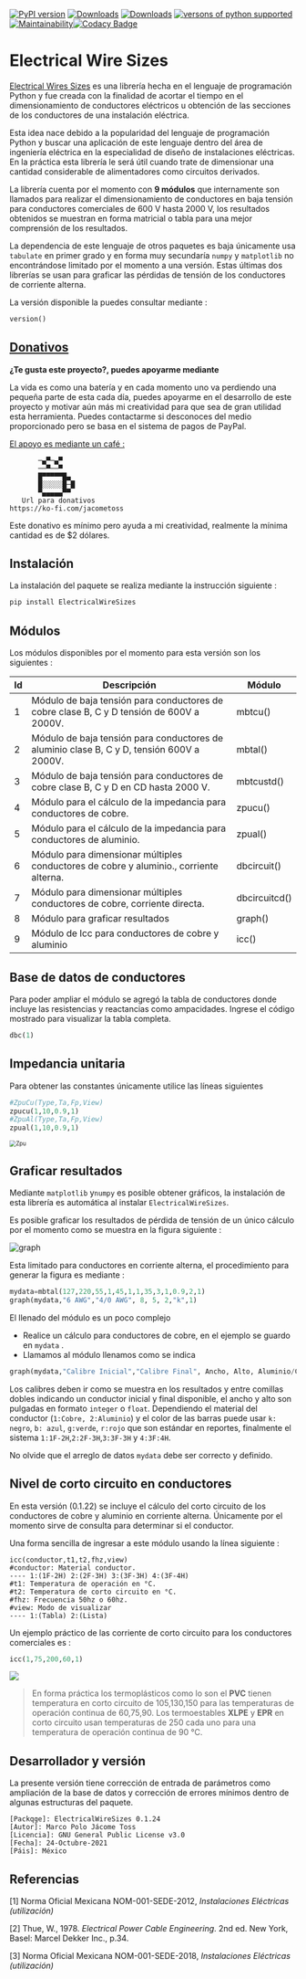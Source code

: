 [![PyPI version](https://badge.fury.io/py/ElectricalWireSizes.svg)](https://badge.fury.io/py/ElectricalWireSizes) [![Downloads](https://static.pepy.tech/personalized-badge/electricalwiresizes?period=total&units=none&left_color=grey&right_color=blue&left_text=Downloads)](https://pepy.tech/project/electricalwiresizes) [![Downloads](https://pepy.tech/badge/electricalwiresizes/month)](https://pepy.tech/project/electricalwiresizes) [![versons of python supported](https://img.shields.io/badge/python-3%20%7C%203.5%20%7C%203.6%20%7C%203.7%20%7C%203.8%20%7C%203.9-blue)](https://pypi.org/project/ElectricalWireSizes/) [![Maintainability](https://api.codeclimate.com/v1/badges/27c48038801ee954796d/maintainability)](https://codeclimate.com/github/jacometoss/PyEWS/maintainability)[![Codacy Badge](https://app.codacy.com/project/badge/Grade/8d8575adf7e149999e6bc84c657fc94e)](https://www.codacy.com/gh/jacometoss/PyEWS/dashboard?utm_source=github.com&amp;utm_medium=referral&amp;utm_content=jacometoss/PyEWS&amp;utm_campaign=Badge_Grade)

# Electrical Wire Sizes 

[Electrical Wires Sizes](https://pyews.readthedocs.io/) es una librería hecha en el lenguaje de programación Python y fue creada con la finalidad de acortar el tiempo en el dimensionamiento de conductores eléctricos u obtención de las secciones de los conductores de una instalación eléctrica.

Esta idea nace debido a la popularidad del lenguaje de programación Python y buscar una aplicación de este lenguaje dentro del área de ingeniería eléctrica en la especialidad de diseño de instalaciones eléctricas. En la práctica esta librería le será útil cuando trate de dimensionar una cantidad considerable de alimentadores como circuitos derivados.

La librería cuenta por el momento con **9 módulos** que internamente son llamados para realizar el dimensionamiento de conductores en baja tensión para conductores comerciales de 600 V hasta 2000 V, los resultados obtenidos se muestran en forma matricial o tabla para una mejor comprensión de los resultados.

La dependencia de este lenguaje de otros paquetes es baja únicamente usa `tabulate` en primer grado y en forma muy secundaría `numpy` y `matplotlib` no encontrándose limitado por el momento a una versión. Estas últimas dos librerías se usan para graficar las pérdidas de tensión de los conductores de corriente alterna.

La versión disponible la puedes consultar mediante  :

```python
version()
```

## [Donativos](https://ko-fi.com/jacometoss) 

**¿Te gusta este proyecto?, puedes apoyarme mediante**

La vida es como una batería y en cada momento uno va perdiendo una pequeña parte de esta cada día, puedes apoyarme en el desarrollo de este proyecto y motivar aún más mi creatividad para que sea de gran utilidad esta herramienta. Puedes contactarme si desconoces del medio proporcionado pero se basa en el sistema de pagos de PayPal.

[El apoyo es mediante un café :](https://ko-fi.com/jacometoss)

           ─▄▀─▄▀
           ──▀──▀
           █▀▀▀▀▀█▄
           █░░░░░█─█
           ▀▄▄▄▄▄▀▀
       Url para donativos      
    https://ko-fi.com/jacometoss                     

Este donativo es mínimo pero ayuda a mi creatividad, realmente la mínima cantidad es de $2 dólares.

## Instalación

La instalación del paquete se realiza mediante la instrucción siguiente :

```Python
pip install ElectricalWireSizes
```

## Módulos

Los módulos disponibles por el momento para esta versión son los siguientes :

| Id   | Descripción                                                  | Módulo        |
| ---- | ------------------------------------------------------------ | ------------- |
| 1    | Módulo de baja tensión para conductores de cobre clase B, C y D  tensión de 600V a 2000V. | mbtcu()       |
| 2    | Módulo de baja tensión para conductores de aluminio clase B, C y  D, tensión 600V a 2000V. | mbtal()       |
| 3    | Módulo de baja tensión para conductores de cobre clase B, C  y D en CD hasta 2000 V. | mbtcustd()    |
| 4    | Módulo para el cálculo de la impedancia para conductores de cobre. | zpucu()       |
| 5    | Módulo para el cálculo de la impedancia para conductores de aluminio. | zpual()       |
| 6    | Módulo para dimensionar múltiples conductores de cobre y aluminio., corriente alterna. | dbcircuit()   |
| 7    | Módulo para dimensionar múltiples conductores de cobre, corriente directa. | dbcircuitcd() |
| 8    | Módulo para graficar resultados                              | graph()       |
| 9    | Módulo de Icc para conductores de cobre y aluminio           | icc()         |

## Base de datos de conductores

Para poder ampliar el módulo se agregó la tabla de conductores donde incluye las resistencias y reactancias como ampacidades. Ingrese el código mostrado para visualizar la tabla completa.

```python
dbc(1)
```

## Impedancia unitaria 

Para obtener las constantes únicamente utilice las líneas siguientes 

```python
#ZpuCu(Type,Ta,Fp,View)
zpucu(1,10,0.9,1) 
#ZpuAl(Type,Ta,Fp,View)
zpual(1,10,0.9,1) 
```

<img src="https://i.ibb.co/D1syMzL/Zpu.jpg" alt="Zpu" style="zoom:70%;" />

## Graficar resultados

Mediante  `matplotlib` y`numpy`  es posible obtener gráficos, la instalación de esta librería es automática al instalar  `ElectricalWireSizes`.

Es posible graficar los resultados de pérdida de tensión de un único cálculo por el momento como se muestra en la figura siguiente :

![graph](https://i.ibb.co/XFzQyZJ/Graph2.jpg)

Esta limitado para conductores en corriente alterna, el procedimiento para generar la figura es mediante :

```python
mydata=mbtal(127,220,55,1,45,1,1,35,3,1,0.9,2,1)
graph(mydata,"6 AWG","4/0 AWG", 8, 5, 2,"k",1)
```

El llenado del módulo es un poco complejo

- Realice un cálculo para conductores de cobre, en el ejemplo se guardo en  `mydata` .
- Llamamos al módulo llenamos como se indica 

```python
graph(mydata,"Calibre Inicial","Calibre Final", Ancho, Alto, Aluminio/Cobre, "Color",Sistema)
```

Los calibres deben ir como se muestra en los resultados y entre comillas dobles indicando un conductor inicial y final disponible, el ancho y alto son pulgadas en formato `integer` o `float`. Dependiendo el material del conductor (`1:Cobre, 2:Aluminio`) y el color de las barras puede usar `k: negro`, `b: azul`, `g:verde`, `r:rojo` que son estándar en reportes, finalmente el sistema `1:1F-2H`,`2:2F-3H`,`3:3F-3H` y `4:3F:4H`.

No olvide que el arreglo de datos  `mydata` debe ser correcto y definido.

## Nivel de corto circuito en conductores 

En esta versión (0.1.22) se incluye el cálculo del corto circuito de los conductores de cobre y aluminio en corriente alterna. Únicamente por el momento sirve de consulta para  determinar si el conductor.

Una forma sencilla de ingresar a este módulo usando la línea siguiente :

```text
icc(conductor,t1,t2,fhz,view)
#conductor: Material conductor.
---- 1:(1F-2H) 2:(2F-3H) 3:(3F-3H) 4:(3F-4H)
#t1: Temperatura de operación en °C.
#t2: Temperatura de corto circuito en °C.
#fhz: Frecuencia 50hz o 60hz.
#view: Modo de visualizar
---- 1:(Tabla) 2:(Lista)
```

Un ejemplo práctico de las corriente de corto circuito para los conductores comerciales es :

```python
icc(1,75,200,60,1)
```

![](https://i.ibb.co/PwpdbTj/nivel-corto-circuito-conductores-cobre-aluminio.jpg)

> En forma práctica los termoplásticos como lo son el **PVC** tienen temperatura en corto circuito de 105,130,150 para las temperaturas de operación continua de 60,75,90. Los termoestables **XLPE**  y **EPR** en corto circuito usan temperaturas de 250 cada uno para una temperatura de operación continua de 90 °C.

## Desarrollador y versión

La presente versión tiene corrección de entrada de parámetros como ampliación de la base de datos y corrección de errores mínimos dentro de algunas estructuras del  paquete.

```text
[Packqge]: ElectricalWireSizes 0.1.24
[Autor]: Marco Polo Jácome Toss
[Licencia]: GNU General Public License v3.0
[Fecha]: 24-Octubre-2021
[Páis]: México
```

## Referencias

[1] Norma Oficial Mexicana NOM-001-SEDE-2012, *Instalaciones Eléctricas (utilización)*

[2] Thue, W., 1978. *Electrical Power Cable Engineering*. 2nd ed. New York, Basel: Marcel Dekker Inc., p.34.

[3] Norma Oficial Mexicana NOM-001-SEDE-2018, *Instalaciones Eléctricas (utilización)*

